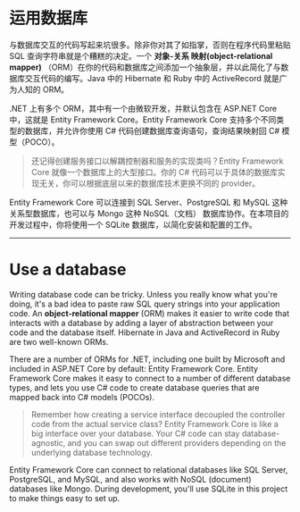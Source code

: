 # 运用数据库

与数据库交互的代码写起来坑很多。除非你对其了如指掌，否则在程序代码里粘贴 SQL 查询字符串就是个糟糕的决定。一个 **对象-关系 映射(object-relational mapper)** （ORM）在你的代码和数据库之间添加一个抽象层，并以此简化了与数据库交互代码的编写。Java 中的 Hibernate 和 Ruby 中的 ActiveRecord 就是广为人知的 ORM。

.NET 上有多个 ORM，其中有一个由微软开发，并默认包含在 ASP.NET Core 中，这就是 Entity Framework Core。Entity Framework Core 支持多个不同类型的数据库，并允许你使用 C# 代码创建数据库查询语句，查询结果映射回 C# 模型（POCO）。

> 还记得创建服务接口以解耦控制器和服务的实现类吗？Entity Framework Core 就像一个数据库上的大型接口。你的 C# 代码可以于具体的数据库实现无关，你可以根据底层以来的数据库技术更换不同的 provider。

Entity Framework Core 可以连接到 SQL Server、PostgreSQL 和 MySQL 这种关系型数据库，也可以与 Mongo 这种 NoSQL（文档） 数据库协作。在本项目的开发过程中，你将使用一个 SQLite 数据库，以简化安装和配置的工作。

---

# Use a database

Writing database code can be tricky. Unless you really know what you're doing, it's a bad idea to paste raw SQL query strings into your application code. An **object-relational mapper** (ORM) makes it easier to write code that interacts with a database by adding a layer of abstraction between your code and the database itself. Hibernate in Java and ActiveRecord in Ruby are two well-known ORMs.

There are a number of ORMs for .NET, including one built by Microsoft and included in ASP.NET Core by default: Entity Framework Core. Entity Framework Core makes it easy to connect to a number of different database types, and lets you use C# code to create database queries that are mapped back into C# models (POCOs).

> Remember how creating a service interface decoupled the controller code from the actual service class? Entity Framework Core is like a big interface over your database. Your C# code can stay database-agnostic, and you can swap out different providers depending on the underlying database technology.

Entity Framework Core can connect to relational databases like SQL Server, PostgreSQL, and MySQL, and also works with NoSQL (document) databases like Mongo. During development, you'll use SQLite in this project to make things easy to set up.
